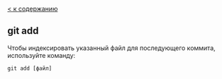 [< к содержанию](./readme.md)

## **git add**

Чтобы индексировать указанный файл для последующего коммита, используйте команду:

```
git add [файл]
```